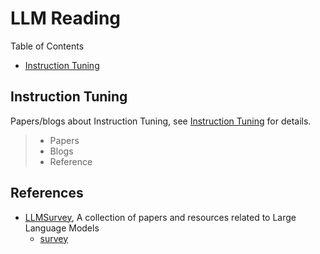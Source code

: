 # LLM Reading

Table of Contents

- [Instruction Tuning](#instruction-tuning)

## Instruction Tuning

Papers/blogs about Instruction Tuning, see [Instruction Tuning](InstructionTuning.md) for details.

> - Papers
> - Blogs
> - Reference

## References

- [LLMSurvey](https://github.com/RUCAIBox/LLMSurvey), A collection of papers and resources related to Large Language Models
  - [survey](https://arxiv.org/abs/2303.18223)
